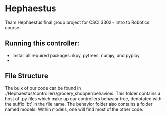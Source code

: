# Hephaestus
Team Hephaestus final group project for CSCI 3302 - Intro to Robotics course.

## Running this controller:
* Install all required packages: ikpy, pytrees, numpy, and pyploy
* 

## File Structure
The bulk of our code can be found in ./Hephaestus/controllers/grocery_shopper/behaviors. This folder contains a host of .py files which make up our controllers behavior tree, denotated with the suffix 'bt' in the file name. The behavior folder also contains a folder named models. Within models, one will find most of the other code. 
